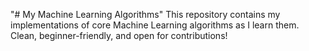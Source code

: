 "# My Machine Learning Algorithms" 
This repository contains my implementations of core Machine Learning algorithms as I learn them. Clean, beginner-friendly, and open for contributions!
